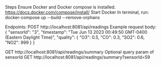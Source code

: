 Steps
Ensure Docker and Docker compose is installed.
https://docs.docker.com/compose/install/
Start Docker
In terminal, run:
docker-compose up --build --remove-orphans


Endpoints:
POST http://localhost:8081/api/readings
Example request body:
{
    "sensorId": "3",
    "timestamp": "Tue Jun 13 2023 00:49:50 GMT-0400 (Eastern Daylight Time)",
    "quality": {
        "O3": 0.5,
        "CO": 0.3,
        "SO2": 0.6,
        "NO2": 999
    }
}

GET http://localhost:8081/api/readings/summary
Optional query param of sensorId
GET http://localhost:8081/api/readings/summary?sensorId=59